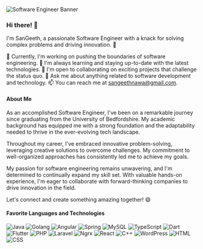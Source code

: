 ![Software Engineer Banner](https://www.emertxe.com/wp-content/uploads/2017/12/scripting-vs-programming.jpg)

### Hi there! 👋 

I'm SanGeeth, a passionate Software Engineer with a knack for solving complex problems and driving innovation. 🚀

🔭 Currently, I'm working on pushing the boundaries of software engineering.
🌱 I'm always learning and staying up-to-date with the latest technologies.
👯 I'm open to collaborating on exciting projects that challenge the status quo.
💬 Ask me about anything related to software development and technology.
📫 You can reach me at [sangeethnawa@gmail.com](mailto:sangeethnawa@gmail.com).

#### About Me

As an accomplished Software Engineer, I've been on a remarkable journey since graduating from the University of Bedfordshire. My academic background has equipped me with a strong foundation and the adaptability needed to thrive in the ever-evolving tech landscape.

Throughout my career, I've embraced innovative problem-solving, leveraging creative solutions to overcome challenges. My commitment to well-organized approaches has consistently led me to achieve my goals.

My passion for software engineering remains unwavering, and I'm determined to continually expand my skill set. With valuable hands-on experience, I'm eager to collaborate with forward-thinking companies to drive innovation in the field.

Let's connect and create something amazing together! 😄


#### Favorite Languages and Technologies 

![Java](https://img.shields.io/badge/Java-007396?style=for-the-badge&logo=java&logoColor=white) ![Golang](https://img.shields.io/badge/Go-00ADD8?style=for-the-badge&logo=go&logoColor=white) ![Angular](https://img.shields.io/badge/Angular-DD0031?style=for-the-badge&logo=angular&logoColor=white) ![Spring](https://img.shields.io/badge/Spring-6DB33F?style=for-the-badge&logo=spring&logoColor=white) ![MySQL](https://img.shields.io/badge/MySQL-4479A1?style=for-the-badge&logo=mysql&logoColor=white) ![TypeScript](https://img.shields.io/badge/TypeScript-3178C6?style=for-the-badge&logo=typescript&logoColor=white) ![Dart](https://img.shields.io/badge/Dart-0175C2?style=for-the-badge&logo=dart&logoColor=white) ![Flutter](https://img.shields.io/badge/Flutter-02569B?style=for-the-badge&logo=flutter&logoColor=white) ![PHP](https://img.shields.io/badge/PHP-777BB4?style=for-the-badge&logo=php&logoColor=white) ![Laravel](https://img.shields.io/badge/Laravel-FF2D20?style=for-the-badge&logo=laravel&logoColor=white) ![Ngrx](https://img.shields.io/badge/Ngrx-004880?style=for-the-badge) ![React](https://img.shields.io/badge/React-61DAFB?style=for-the-badge&logo=react&logoColor=black) ![C++](https://img.shields.io/badge/C++-00599C?style=for-the-badge&logo=c%2B%2B&logoColor=white) ![WordPress](https://img.shields.io/badge/WordPress-21759B?style=for-the-badge&logo=wordpress&logoColor=white) ![HTML](https://img.shields.io/badge/HTML-E34F26?style=for-the-badge&logo=html5&logoColor=white) ![CSS](https://img.shields.io/badge/CSS-1572B6?style=for-the-badge&logo=css3&logoColor=white)

